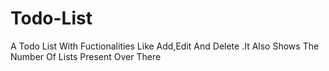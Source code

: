 # Todo-List
A Todo List With Fuctionalities Like Add,Edit And Delete .It Also Shows The Number Of  Lists Present Over There
